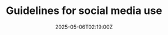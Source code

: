 ---
title: Guidelines for social media use
linkTitle: Guidelines for social media use
date: '2025-05-06T02:19:00Z'
weight: 1
description: Guidelines for social media use emphasize professionalism, confidentiality,
  and legal compliance. Employees should separate personal and professional accounts,
  disclose affiliations, and avoid sharing sensitive information. The policy outlines
  acceptable conduct, monitoring, and consequences for violations to maintain the
  company's reputation and values.
draft: false
ref: guidelines-for-social-media-use
---